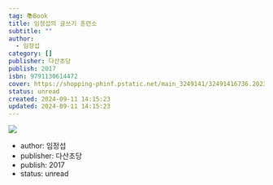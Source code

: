 ```yaml
---
tag: 📚Book
title: 임정섭의 글쓰기 훈련소
subtitle: ""
author:
  - 임정섭
category: []
publisher: 다산초당
publish: 2017
isbn: 9791130614472
cover: https://shopping-phinf.pstatic.net/main_3249141/32491416736.20230625070955.jpg
status: unread
created: 2024-09-11 14:15:23
updated: 2024-09-11 14:15:23
---
```

![](https://shopping-phinf.pstatic.net/main_3249141/32491416736.20230625070955.jpg)

- author: 임정섭
- publisher: 다산초당
- publish: 2017
- status: unread